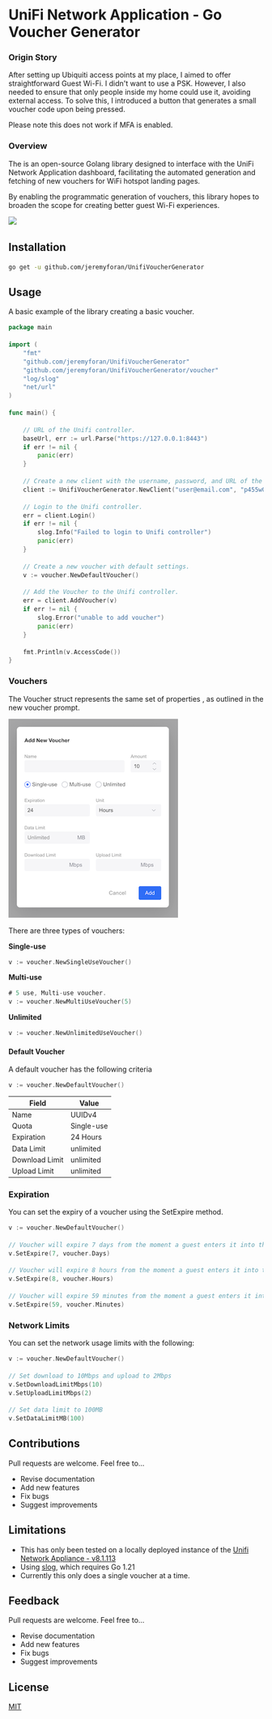 
# UniFi Network Application - Go Voucher Generator

### Origin Story 
After setting up Ubiquiti access points at my place, I aimed to offer straightforward Guest Wi-Fi. I didn't want to use a PSK. However, I also needed to ensure that only people inside my home could use it, avoiding external access. To solve this, I introduced a button that generates a small voucher code upon being pressed.

Please note this does not work if MFA is enabled.

### Overview

The is an open-source Golang library designed to interface with the UniFi Network Application dashboard, facilitating the automated generation and fetching of new vouchers for WiFi hotspot landing pages.

By enabling the programmatic generation of vouchers, this library hopes to broaden the scope for creating better guest Wi-Fi experiences.

![](demo.gif)

## Installation

```bash
go get -u github.com/jeremyforan/UnifiVoucherGenerator
```

## Usage

A basic example of the library creating a basic voucher.

```go
package main

import (
	"fmt"
	"github.com/jeremyforan/UnifiVoucherGenerator"
	"github.com/jeremyforan/UnifiVoucherGenerator/voucher"
	"log/slog"
	"net/url"
)

func main() {

	// URL of the Unifi controller.
	baseUrl, err := url.Parse("https://127.0.0.1:8443")
	if err != nil {
		panic(err)
	}

	// Create a new client with the username, password, and URL of the Unifi controller.
	client := UnifiVoucherGenerator.NewClient("user@email.com", "p455w0rd", baseUrl)

	// Login to the Unifi controller.
	err = client.Login()
	if err != nil {
		slog.Info("Failed to login to Unifi controller")
		panic(err)
	}

	// Create a new voucher with default settings.
	v := voucher.NewDefaultVoucher()

	// Add the Voucher to the Unifi controller.
	err = client.AddVoucher(v)
	if err != nil {
		slog.Error("unable to add voucher")
		panic(err)
	}

	fmt.Println(v.AccessCode())
}
```

### Vouchers

The Voucher struct represents the same set of properties , as outlined in the new voucher prompt.

![](voucher_prompt.png)

There are three types of vouchers:

**Single-use**

```go
v := voucher.NewSingleUseVoucher()
```

**Multi-use**

```go
# 5 use, Multi-use voucher.
v := voucher.NewMultiUseVoucher(5)
```

**Unlimited**

```go
v := voucher.NewUnlimitedUseVoucher()
```

#### Default Voucher

A default voucher has the following criteria

```go
v := voucher.NewDefaultVoucher()
```

| Field        | Value      |
| ------------ | ---------- |
| Name         | UUIDv4     |
| Quota        | Single-use |
| Expiration        | 24 Hours |
| Data Limit 	  | unlimited   |
| Download Limit | unlimited   |
| Upload Limit 	| unlimited   |

### Expiration

You can set the expiry of a voucher using the SetExpire method.

```go
v := voucher.NewDefaultVoucher()

// Voucher will expire 7 days from the moment a guest enters it into the landing page.
v.SetExpire(7, voucher.Days)

// Voucher will expire 8 hours from the moment a guest enters it into the landing page.
v.SetExpire(8, voucher.Hours)

// Voucher will expire 59 minutes from the moment a guest enters it into the landing page.
v.SetExpire(59, voucher.Minutes)
```

### Network Limits

You can set the network usage limits with the following:

```go
v := voucher.NewDefaultVoucher()

// Set download to 10Mbps and upload to 2Mbps
v.SetDownloadLimitMbps(10)
v.SetUploadLimitMbps(2)

// Set data limit to 100MB
v.SetDataLimitMB(100)
```

## Contributions

Pull requests are welcome. Feel free to...

- Revise documentation
- Add new features
- Fix bugs
- Suggest improvements


## Limitations

- This has only been tested on a locally deployed instance of the [Unifi Network Appliance - v8.1.113](https://community.ui.com/releases/UniFi-Network-Application-8-1-113/af46fd38-8afe-4cef-8de1-89636b02b52c) 
- Using [slog](https://go.dev/blog/slog), which requires Go 1.21
- Currently this only does a single voucher at a time.

## Feedback

Pull requests are welcome. Feel free to...

- Revise documentation
- Add new features
- Fix bugs
- Suggest improvements

## License

[MIT](https://choosealicense.com/licenses/mit/)

